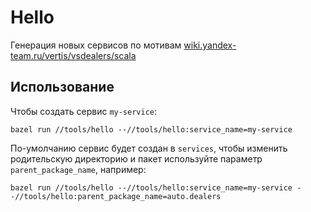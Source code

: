 # Hello

Генерация новых сервисов по мотивам [wiki.yandex-team.ru/vertis/vsdealers/scala](https://wiki.yandex-team.ru/vertis/vsdealers/scala)

## Использование

Чтобы создать сервис `my-service`:

```shell
bazel run //tools/hello --//tools/hello:service_name=my-service
```

По-умолчанию сервис будет создан в `services`, чтобы изменить родительскую 
директорию и пакет используйте параметр `parent_package_name`, например:

```shell
bazel run //tools/hello --//tools/hello:service_name=my-service --//tools/hello:parent_package_name=auto.dealers
```
